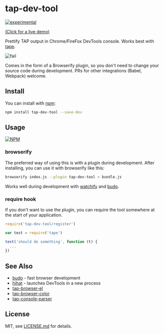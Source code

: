 # tap-dev-tool

[![experimental](http://badges.github.io/stability-badges/dist/experimental.svg)](http://github.com/badges/stability-badges)

[(Click for a live demo)](https://github.com/Jam3/tap-dev-tool/demo)

Prettify TAP output in Chrome/FireFox DevTools console. Works best with [tape](https://www.npmjs.com/package/tape).

![fail](http://i.imgur.com/xwYZUc7.png)

Comes in the form of a Browserify plugin, so you don't need to change your source code during development. PRs for other integrations (Babel, Webpack) welcome.

## Install

You can install with [npm](https://www.npmjs.com/):

```sh
npm install tap-dev-tool --save-dev
```

## Usage

[![NPM](https://nodei.co/npm/tap-dev-tool.png)](https://www.npmjs.com/package/tap-dev-tool)

### browserify

The preferred way of using this is with a plugin during development. After installing, you can use it with browserify like this:

```sh
browserify index.js --plugin tap-dev-tool > bundle.js
```

Works well during development with [watchify](https://github.com/substack/watchify) and [budo](https://github.com/mattdesl/budo).

### require hook

If you don't want to use the plugin, you can require the tool somewhere at the start of your application.

```js
require('tap-dev-tool/register')

var test = require('tape')

test('should do something', function (t) { 
  ...
})
```

## See Also

- [budo](https://github.com/mattdesl/budo) - fast browser development
- [hihat](https://github.com/Jam3/hihat) - launches DevTools in a new process
- [tap-browser-el](https://www.npmjs.com/package/tap-browser-el)
- [tap-browser-color](https://www.npmjs.com/package/tap-browser-color)
- [tap-console-parser](https://www.npmjs.com/package/tap-console-parser)

## License

MIT, see [LICENSE.md](http://github.com/Jam3/tap-dev-tool/blob/master/LICENSE.md) for details.
